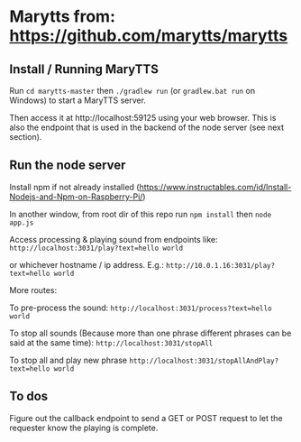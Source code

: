 # Marytts from: https://github.com/marytts/marytts

## Install / Running MaryTTS

Run `cd marytts-master` then `./gradlew run`  (or `gradlew.bat run` on Windows) to start a MaryTTS server.

Then access it at http://localhost:59125 using your web browser. This is also the endpoint that is used in the backend of the node server (see next section).

## Run the node server

Install npm if not already installed (https://www.instructables.com/id/Install-Nodejs-and-Npm-on-Raspberry-Pi/)

In another window, from root dir of this repo run `npm install` then `node app.js`

Access processing & playing sound from endpoints like: 
`http://localhost:3031/play?text=hello world`

or whichever hostname / ip address. E.g.:
`http://10.0.1.16:3031/play?text=hello world`

More routes:

To pre-process the sound:
`http://localhost:3031/process?text=hello world`

To stop all sounds (Because more than one phrase different phrases can be said at the same time):
`http://localhost:3031/stopAll`

To stop all and play new phrase
`http://localhost:3031/stopAllAndPlay?text=hello world`


## To dos

Figure out the callback endpoint to send a GET or POST request to let the requester know the playing is complete.